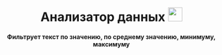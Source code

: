 <h1 align="center">Анализатор данных<a target="_blank"></a> 
<img src="https://github.com/blackcater/blackcater/raw/main/images/Hi.gif" height="32"/></h1>
<h4 align="center">Фильтрует текст по значению, по среднему значению, минимуму, максимуму</h3>
 
